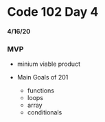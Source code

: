 # Code 102 Day 4
#### 4/16/20

### MVP
- minium viable product

- Main Goals of 201
    - functions
    - loops
    - array
    - conditionals

